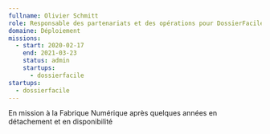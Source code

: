 ```yaml
---
fullname: Olivier Schmitt
role: Responsable des partenariats et des opérations pour DossierFacile
domaine: Déploiement
missions:
  - start: 2020-02-17
    end: 2021-03-23
    status: admin
    startups:
      - dossierfacile
startups:
  - dossierfacile
---
```

En mission à la Fabrique Numérique après quelques années en détachement et en disponibilité

